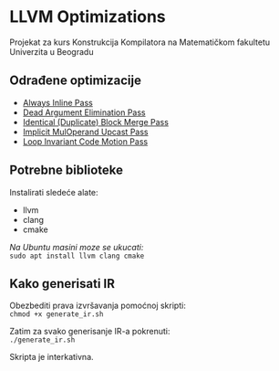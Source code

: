 # LLVM Optimizations

Projekat za kurs Konstrukcija Kompilatora na Matematičkom fakultetu Univerzita u Beogradu

## Odrađene optimizacije

- [Always Inline Pass](/AlwaysInlinePass/)
- [Dead Argument Elimination Pass](/DeadArgumentEliminationPass/)
- [Identical (Duplicate) Block Merge Pass](/IdenticalBBMergePass/)
- [Implicit MulOperand Upcast Pass](/ImplicitMulOperandUpcastPass/)
- [Loop Invariant Code Motion Pass](/LoopInvariantCodeMotionPass/)

## Potrebne biblioteke
Instalirati sledeće alate:
- llvm
- clang
- cmake

_Na Ubuntu masini moze se ukucati:_ <br>
`sudo apt install llvm clang cmake`

## Kako generisati IR

Obezbediti prava izvršavanja pomoćnoj skripti: <br>
`chmod +x generate_ir.sh`
<br>

Zatim za svako generisanje IR-a pokrenuti: <br>
`./generate_ir.sh`

Skripta je interkativna.